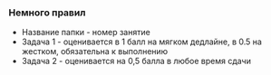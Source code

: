 ### Немного правил
* Название папки - номер занятие
* Задача 1 - оценивается в 1 балл на мягком дедлайне, в 0.5 на жестком, обязательна к выполнению
* Задача 2 - оценивается на 0,5 балла в любое время сдачи
